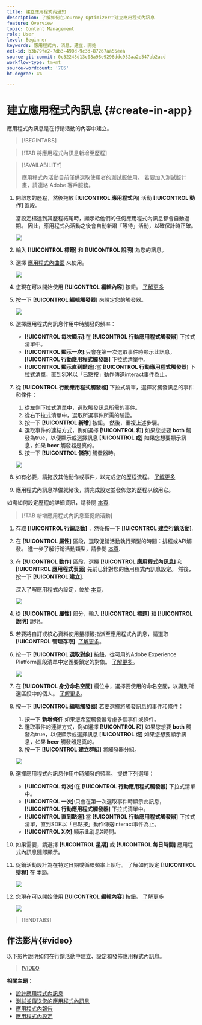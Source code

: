 ```yaml
---
title: 建立應用程式內通知
description: 了解如何在Journey Optimizer中建立應用程式內訊息
feature: Overview
topic: Content Management
role: User
level: Beginner
keywords: 應用程式內，消息，建立，開始
exl-id: b3b79fe2-7db3-490d-9c3d-87267aa55eea
source-git-commit: 0c32248d13c08a98e9298ddc932aa2e547ab2acd
workflow-type: tm+mt
source-wordcount: '785'
ht-degree: 4%

---
```


# 建立應用程式內訊息 {#create-in-app}

應用程式內訊息是在行銷活動的內容中建立。

>[!BEGINTABS]

>[!TAB 將應用程式內訊息新增至歷程]

>[!AVAILABILITY]
>
>應用程式內活動目前僅供選取使用者的測試版使用。 若要加入測試版計畫，請連絡 Adobe 客戶服務。

1. 開啟您的歷程，然後拖放 **[!UICONTROL 應用程式內]** 活動 **[!UICONTROL 動作]** 區段。

   當設定檔達到其歷程結尾時，顯示給他們的任何應用程式內訊息都會自動過期。 因此，應用程式內活動之後會自動新增「等待」活動，以確保計時正確。

   ![](assets/in_app_journey_1.png)

1. 輸入 **[!UICONTROL 標籤]** 和 **[!UICONTROL 說明]** 為您的訊息。

1. 選擇 [應用程式內曲面](inapp-configuration.md) 來使用。

   ![](assets/in_app_journey_2.png)

1. 您現在可以開始使用 **[!UICONTROL 編輯內容]** 按鈕。 [了解更多](design-in-app.md)

1. 按一下 **[!UICONTROL 編輯觸發器]** 來設定您的觸發器。

   ![](assets/in_app_journey_4.png)

1. 選擇應用程式內訊息作用中時觸發的頻率：

   * **[!UICONTROL 每次顯示]**:在 **[!UICONTROL 行動應用程式觸發器]** 下拉式清單中。
   * **[!UICONTROL 顯示一次]**:只會在第一次選取事件時顯示此訊息， **[!UICONTROL 行動應用程式觸發器]** 下拉式清單中。
   * **[!UICONTROL 顯示直到點進]**:當 **[!UICONTROL 行動應用程式觸發器]** 下拉式清單，直到SDK以「已點按」動作傳送interact事件為止。

1. 從 **[!UICONTROL 行動應用程式觸發器]** 下拉式清單，選擇將觸發訊息的事件和條件：

   1. 從左側下拉式清單中，選取觸發訊息所需的事件。
   1. 從右下拉式清單中，選取所選事件所需的驗證。
   1. 按一下 **[!UICONTROL 新增]** 按鈕。 然後，重複上述步驟。
   1. 選取事件的連結方式，例如選擇 **[!UICONTROL 和]** 如果您想要 **both** 觸發為true，以便顯示或選擇訊息 **[!UICONTROL 或]** 如果您想要顯示訊息，如果 **heer** 觸發器是真的。
   1. 按一下 **[!UICONTROL 儲存]** 觸發器時。

   ![](assets/in_app_journey_3.png)

1. 如有必要，請拖放其他動作或事件，以完成您的歷程流程。 [了解更多](../building-journeys/about-journey-activities.md)

1. 應用程式內訊息準備就緒後，請完成設定並發佈您的歷程以啟用它。

如需如何設定歷程的詳細資訊，請參閱 [本頁](../building-journeys/journey-gs.md).

>[!TAB 新增應用程式內訊息至促銷活動]

1. 存取 **[!UICONTROL 行銷活動]** ，然後按一下 **[!UICONTROL 建立行銷活動]**.

1. 在 **[!UICONTROL 屬性]** 區段，選取促銷活動執行類型的時間：排程或API觸發。 進一步了解行銷活動類型，請參閱 [本頁](../campaigns/create-campaign.md#campaigntype).

1. 在 **[!UICONTROL 動作]** 區段，選擇 **[!UICONTROL 應用程式內訊息]** 和 **[!UICONTROL 應用程式表面]** 先前已針對您的應用程式內訊息設定。 然後，按一下 **[!UICONTROL 建立]**.

   深入了解應用程式內設定，位於 [本頁](inapp-configuration.md).

   ![](assets/in_app_create_1.png)

1. 從 **[!UICONTROL 屬性]** 部分，輸入 **[!UICONTROL 標題]** 和 **[!UICONTROL 說明]** 說明。

1. 若要將自訂或核心資料使用量標籤指派至應用程式內訊息，請選取 **[!UICONTROL 管理存取]**. [了解更多](../administration/object-based-access.md)。

1. 按一下 **[!UICONTROL 選取對象]** 按鈕，從可用的Adobe Experience Platform區段清單中定義要鎖定的對象。 [了解更多](../segment/about-segments.md)。

   ![](assets/in_app_create_2.png)

1. 在 **[!UICONTROL 身分命名空間]** 欄位中，選擇要使用的命名空間，以識別所選區段中的個人。 [了解更多](../event/about-creating.md#select-the-namespace)。

1. 按一下 **[!UICONTROL 編輯觸發器]** 若要選擇將觸發訊息的事件和條件：

   1. 按一下 **新增條件** 如果您希望觸發器考慮多個事件或條件。
   1. 選取事件的連結方式，例如選擇 **[!UICONTROL 和]** 如果您想要 **both** 觸發為true，以便顯示或選擇訊息 **[!UICONTROL 或]** 如果您想要顯示訊息，如果 **heer** 觸發器是真的。
   1. 按一下 **[!UICONTROL 建立群組]** 將觸發器分組。

   ![](assets/in_app_create_3.png)

1. 選擇應用程式內訊息作用中時觸發的頻率。 提供下列選項：

   * **[!UICONTROL 每次]**:在 **[!UICONTROL 行動應用程式觸發器]** 下拉式清單中。
   * **[!UICONTROL 一次]**:只會在第一次選取事件時顯示此訊息， **[!UICONTROL 行動應用程式觸發器]** 下拉式清單中。
   * **[!UICONTROL 直到點進]**:當 **[!UICONTROL 行動應用程式觸發器]** 下拉式清單，直到SDK以「已點按」動作傳送interact事件為止。
   * **[!UICONTROL X次]**:顯示此消息X時間。

1. 如果需要，請選擇 **[!UICONTROL 星期]** 或 **[!UICONTROL 每日時間]** 應用程式內訊息隨即顯示。

1. 促銷活動設計為在特定日期或循環頻率上執行。 了解如何設定 **[!UICONTROL 排程]** 在 [本節](../campaigns/create-campaign.md#schedule).

   ![](assets/in-app-schedule.png)

1. 您現在可以開始使用 **[!UICONTROL 編輯內容]** 按鈕。 [了解更多](design-in-app.md)

   ![](assets/in_app_create_4.png)

>[!ENDTABS]

## 作法影片{#video}

以下影片說明如何在行銷活動中建立、設定和發佈應用程式內訊息。

>[!VIDEO](https://video.tv.adobe.com/v/3410430?quality=12&learn=on)


**相關主題：**

* [設計應用程式內訊息](design-in-app.md)
* [測試並傳送您的應用程式內訊息](send-in-app.md)
* [應用程式內報告](../reports/campaign-global-report.md#inapp-report)
* [應用程式內設定](inapp-configuration.md)